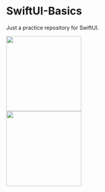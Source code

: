 # SwiftUI-Basics
Just a practice repository for SwiftUI.

<img src="https://github.com/dineshnagarajandev/SwiftUI-Basics/blob/master/SwiftUI-Basics/Screenshots/HomeScreen.png" width="200"><br /><img src="https://github.com/dineshnagarajandev/SwiftUI-Basics/blob/master/SwiftUI-Basics/Screenshots/ProfileScreen.png" width="200">
